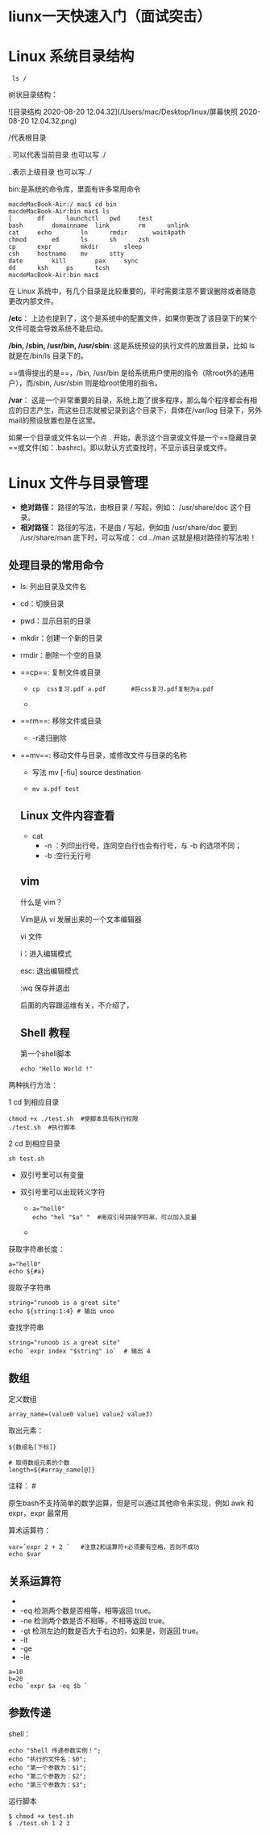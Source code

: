# 

# liunx一天快速入门（面试突击）



# Linux 系统目录结构

```shell
 ls / 
```



树状目录结构：	

![目录结构 2020-08-20 12.04.32](/Users/mac/Desktop/linux/屏幕快照 2020-08-20 12.04.32.png)



/代表根目录

. 可以代表当前目录 也可以写 ./

..表示上级目录 也可以写../

bin:是系统的命令库，里面有许多常用命令

````shell
macdeMacBook-Air:/ mac$ cd bin
macdeMacBook-Air:bin mac$ ls
[		df		launchctl	pwd		test
bash		domainname	link		rm		unlink
cat		echo		ln		rmdir		wait4path
chmod		ed		ls		sh		zsh
cp		expr		mkdir		sleep
csh		hostname	mv		stty
date		kill		pax		sync
dd		ksh		ps		tcsh
macdeMacBook-Air:bin mac$ 

````



在 Linux 系统中，有几个目录是比较重要的，平时需要注意不要误删除或者随意更改内部文件。

**/etc**： 上边也提到了，这个是系统中的配置文件，如果你更改了该目录下的某个文件可能会导致系统不能启动。

**/bin, /sbin, /usr/bin, /usr/sbin**: 这是系统预设的执行文件的放置目录，比如 ls 就是在/bin/ls 目录下的。

==值得提出的是==，/bin, /usr/bin 是给系统用户使用的指令（除root外的通用户），而/sbin, /usr/sbin 则是给root使用的指令。 

**/var**： 这是一个非常重要的目录，系统上跑了很多程序，那么每个程序都会有相应的日志产生，而这些日志就被记录到这个目录下，具体在/var/log 目录下，另外mail的预设放置也是在这里。



如果一个目录或文件名以一个点 . 开始，表示这个目录或文件是一个==隐藏目录==或文件(如：.bashrc)。即以默认方式查找时，不显示该目录或文件。





# Linux 文件与目录管理

- **绝对路径：**
  路径的写法，由根目录 / 写起，例如： /usr/share/doc 这个目录。
- **相对路径：**
  路径的写法，不是由 / 写起，例如由 /usr/share/doc 要到 /usr/share/man 底下时，可以写成： cd ../man 这就是相对路径的写法啦！



## 处理目录的常用命令

- ls: 列出目录及文件名

- cd：切换目录

- pwd：显示目前的目录

- mkdir：创建一个新的目录

- rmdir：删除一个空的目录

- ==cp==: 复制文件或目录

  - ```shell
    cp  css复习.pdf a.pdf       #将css复习.pdf复制为a.pdf
    ```

  - 

- ==rm==: 移除文件或目录

  - -r递归删除

  

- ==mv==: 移动文件与目录，或修改文件与目录的名称

  - 写法 mv [-fiu] source destination

  - ```shell
    mv a.pdf test
    ```

  

  ## Linux 文件内容查看

  - cat
    - -n ：列印出行号，连同空白行也会有行号，与 -b 的选项不同；
    - -b :空行无行号

  ## vim

  什么是 vim？

  Vim是从 vi 发展出来的一个文本编辑器

  vi 文件

  i：进入编辑模式

  esc: 退出编辑模式

  :wq 保存并退出

  后面的内容跟运维有关，不介绍了，

  ## Shell 教程

  第一个shell脚本

  ```shell
  echo "Hello World !"
  ```

  

两种执行方法：

1 cd 到相应目录

````shell
chmod +x ./test.sh  #使脚本具有执行权限
./test.sh  #执行脚本
````

2  cd 到相应目录

```shell
sh test.sh
```



- 双引号里可以有变量

- 双引号里可以出现转义字符

  - ```shell
    a="hell0"
    echo "hel "$a" "  #用双引号拼接字符串，可以加入变量
    ```

  - 

获取字符串长度：

```shell
a="hell0"
echo ${#a}
```

提取子字符串

```shell
string="runoob is a great site"
echo ${string:1:4} # 输出 unoo
```



查找字符串

```shell
string="runoob is a great site"
echo `expr index "$string" io`  # 输出 4
```



## 数组

定义数组

```shell
array_name=(value0 value1 value2 value3)
```

取出元素：

```shell
${数组名[下标]}
```

```shell
# 取得数组元素的个数
length=${#array_name[@]}
```



注释： #



原生bash不支持简单的数学运算，但是可以通过其他命令来实现，例如 awk 和 expr，expr 最常用

算术运算符：

````shell
var=`expr 2 + 2 `   #注意2和运算符+必须要有空格，否则不成功
echo $var
````

## 关系运算符

- 
- -eq  检测两个数是否相等，相等返回 true。
- -ne  检测两个数是否不相等，不相等返回 true。
- -gt 检测左边的数是否大于右边的，如果是，则返回 true。
- -lt
- -ge
- -le

```shell
a=10
b=20
echo `expr $a -eq $b `
```



## 参数传递

shell：

```shell
echo "Shell 传递参数实例！";
echo "执行的文件名：$0";
echo "第一个参数为：$1";
echo "第二个参数为：$2";
echo "第三个参数为：$3";
```

运行脚本

```shell
$ chmod +x test.sh 
$ ./test.sh 1 2 3
```

